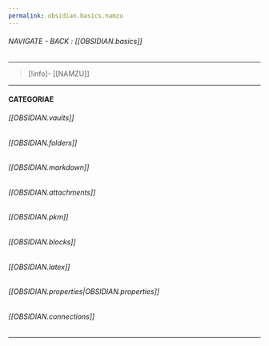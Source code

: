 ```yaml
---
permalink: obsidian.basics.namzu
---
```


###### NAVIGATE - BACK : [[OBSIDIAN.basics]]
------
>[!info]- [[NAMZU]]
------
#### CATEGORIAE



###### [[OBSIDIAN.vaults]]

###### [[OBSIDIAN.folders]]

###### [[OBSIDIAN.markdown]]  

###### [[OBSIDIAN.attachments]]

###### [[OBSIDIAN.pkm]]

###### [[OBSIDIAN.blocks]]

###### [[OBSIDIAN.latex]]

###### [[OBSIDIAN.properties|OBSIDIAN.properties]]

###### [[OBSIDIAN.connections]]




-----
